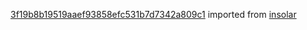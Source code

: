 [3f19b8b19519aaef93858efc531b7d7342a809c1](https://github.com/insolar/insolar/commit/3f19b8b19519aaef93858efc531b7d7342a809c1) imported from [insolar](https://github.com/insolar/insolar)
